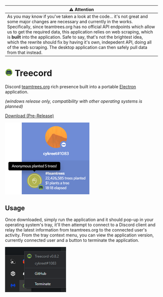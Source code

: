 | ⚠️ Attention                                                                                                                                                                                                                                                                                                                                                                                                                                                                                                                                      |
| ------------------------------------------------------------------------------------------------------------------------------------------------------------------------------------------------------------------------------------------------------------------------------------------------------------------------------------------------------------------------------------------------------------------------------------------------------------------------------------------------------------------------------------------------- |
| As you may know if you've taken a look at the code... it's not great and some major changes are necessary and currently in the works. Specifically, since teamtrees.org has no official API endpoints which allow us to get the required data, this application relies on web scraping, which is **built** into the application. Safe to say, that's not the brightest idea, which the rewrite should fix by having it's own, indepedent API, doing all of the web scraping. The desktop application can then safely pull data from that instead. |

<h1>
  <img src="./assets/icons/icon.png" width="25" />
  Treecord
</h1>

Discord <a href="https://teamtrees.org">teamtrees.org</a> rich presence built into a portable <a href="https://electronjs.org">Electron</a> application.

<i>(windows release only, compatibility with other operating systems is planned)</i>

[Download (Pre-Release)](https://github.com/cykreet/treecord/releases)

![Donation User](./assets/examples/donation-user.png)

## Usage

Once downloaded, simply run the application and it should pop-up in your operating system's tray, it'll then attempt to connect to a Discord client and relay the latest information from teamtrees.org to the connected user's activity. From the tray context menu, you can view the application version, currently connected user and a button to terminate the application.

![Tray Context Menu](./assets/examples/tray.png)
